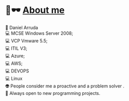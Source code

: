 # 👋🕶️ [About me](https://github.com/danielarruda07)

🐍 Daniel Arruda</br>
💻 MCSE Windows Server 2008;</br>
💻 VCP Vmware 5.5;</br>
💻 ITIL V3;</br>
💻 Azure;</br>
💻 AWS;</br>
💻 DEVOPS</br>
💻 Linux</br>
👽 People consider me a proactive and a problem solver .</br>
🍕 Always open to new programming projects.</br>
